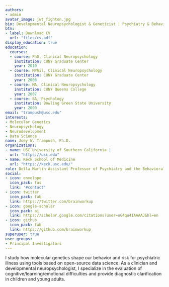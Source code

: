 ```yaml
---
authors:
- admin
avatar_image: jwt_fighton.jpg
bio: Developmental Neuropsychologist & Geneticist | Psychiatry & Behavioral Sciences | Keck Medicine of USC
btn:
- label: Download CV
  url: "files/cv.pdf"
display_education: true
education:
  courses:
  - course: PhD, Clinical Neuropsychology
    institution: CUNY Graduate Center
    year: 2010
  - course: MPhil, Clinical Neuropsychology
    institution: CUNY Graduate Center
    year: 2008
  - course: MA, Clinical Neuropsychology
    institution: CUNY Queens College
    year: 2007
  - course: BA, Psychology
    institution: Bowling Green State University
    year: 2000
email: "trampush@usc.edu"
interests:
- Molecular Genetics
- Neuropsychology
- Neurodevelopment
- Data Science
name: Joey W. Trampush, Ph.D.
organizations:
- name: USC University of Southern California |
  url: "https://usc.edu"
- name: Keck School of Medicine
  url: "https://keck.usc.edu/"
role: Della Martin Assistant Professor of Psychiatry and the Behavioral Sciences
social:
- icon: envelope
  icon_pack: fas
  link: '#contact'
- icon: twitter
  icon_pack: fab
  link: https://twitter.com/brainworkup
- icon: google-scholar
  icon_pack: ai
  link: https://scholar.google.com/citations?user=uG4qu4IAAAAJ&hl=en
- icon: github
  icon_pack: fab
  link: https://github.com/brainworkup
superuser: true
user_groups:
- Principal Investigators
---
```

I study how molecular genetics shape our behavior and risk for psychiatric illness using tools based on open-source data science. As a clinician and developmental neuropsychologist, I specialize in the evaluation of cognitive/learning/emotional difficulties and provide diagnostic clarification in children and young adults.
